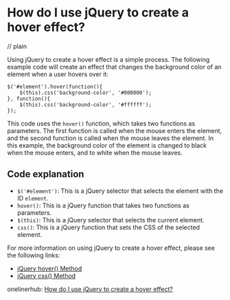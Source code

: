 # How do I use jQuery to create a hover effect?
// plain

Using jQuery to create a hover effect is a simple process. The following example code will create an effect that changes the background color of an element when a user hovers over it:

```
$('#element').hover(function(){
    $(this).css('background-color', '#000000');
}, function(){
    $(this).css('background-color', '#ffffff');
});
```

This code uses the `hover()` function, which takes two functions as parameters. The first function is called when the mouse enters the element, and the second function is called when the mouse leaves the element. In this example, the background color of the element is changed to black when the mouse enters, and to white when the mouse leaves.

## Code explanation


* `$('#element')`: This is a jQuery selector that selects the element with the ID `element`.
* `hover()`: This is a jQuery function that takes two functions as parameters.
* `$(this)`: This is a jQuery selector that selects the current element.
* `css()`: This is a jQuery function that sets the CSS of the selected element.

For more information on using jQuery to create a hover effect, please see the following links:

* [jQuery hover() Method](https://www.w3schools.com/jquery/event_hover.asp)
* [jQuery css() Method](https://www.w3schools.com/jquery/css_css.asp)

onelinerhub: [How do I use jQuery to create a hover effect?](https://onelinerhub.com/jquery/how-do-i-use-jquery-to-create-a-hover-effect)